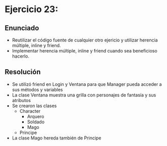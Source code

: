 # Ejercicio 23:

## Enunciado
* Reutilizar el código fuente de cualquier otro ejericio y utilizar herencia múltiple, inline y friend.
* Implementar herencia múltiple, inline y friend cuando sea beneficioso hacerlo.

## Resolución
* Se utilizó friend en Login y Ventana para que Manager pueda acceder a sus métodos y variables
* La clase Ventana muestra una grilla con personajes de fantasía y sus atributos
* Se crearon las clases
  * Character
      * Arquero
      * Soldado
      * Mago
  * Principe
* La clase Mago hereda también de Principe
